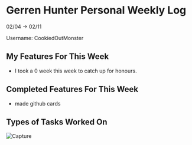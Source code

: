 # Gerren Hunter Personal Weekly Log

02/04 -> 02/11

Username: CookiedOutMonster

## My Features For This Week

- I took a 0 week this week to catch up for honours. 


## Completed Features For This Week

- made github cards



## Types of Tasks Worked On



![Capture](https://github.com/COSC-499-W2023/year-long-project-team-21/assets/44909431/b03c1134-2837-4091-bdac-bf3d14b30cfb)




